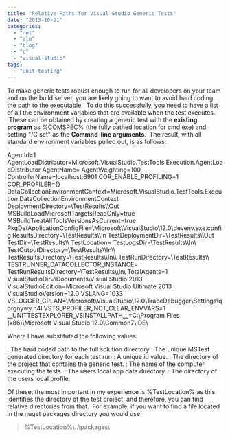 ```yaml
---
title: "Relative Paths for Visual Studio Generic Tests"
date: "2013-10-21"
categories: 
  - "net"
  - "alm"
  - "blog"
  - "c"
  - "visual-studio"
tags: 
  - "unit-testing"
---
```


To make generic tests robust enough to run for all developers on your team and on the build server, you are likely going to want to avoid hard coding the path to the executable.  To do this successfully, you need to have a list of all the environment variables that are available when the test executes.  These can be obtained by creating a generic test with the **existing program** as %COMSPEC% (the fully pathed location for cmd.exe) and setting "/C set" as the **Commnd-line arguments**.  The result, with all standard environment variables pulled out, is as follows:

AgentId=1
AgentLoadDistributor=Microsoft.VisualStudio.TestTools.Execution.AgentLoadDistributor
AgentName=<ComputerName>
AgentWeighting=100
ControllerName=localhost:6901
COR\_ENABLE\_PROFILING=1
COR\_PROFILER={<UUID1>}
DataCollectionEnvironmentContext=Microsoft.VisualStudio.TestTools.Execution.DataCollectionEnvironmentContext
DeploymentDirectory=<SolutionDirectory>\\TestResults\\<TestRunDirectory>\\Out
MSBuildLoadMicrosoftTargetsReadOnly=true
MSBuildTreatAllToolsVersionsAsCurrent=true
PkgDefApplicationConfigFile=<LOCALAPPDATA>\\Microsoft\\VisualStudio\\12.0\\devenv.exe.config
ResultsDirectory=<SolutionDirectory>\\TestResults\\<TestRunDirectory>\\In
TestDeploymentDir=<SolutionDirectory>\\TestResults\\<TestRunDirectory>\\Out
TestDir=<SolutionDirectory>\\TestResults\\<TestRunDirectory>\\
TestLocation=<ProjectDirectory>
TestLogsDir=<SolutionDirectory>\\TestResults\\<TestRunDirectory>\\In\\<ComputerName>
TestOutputDirectory=<SolutionDirectory>\\TestResults\\<TestRunDirectory>\\In\\<UUID2>\\<ComputerName>
TestResultsDirectory=<SolutionDirectory>\\TestResults\\<TestRunDirectory>\\In\\<UUID2>\\<ComputerName>
TestRunDirectory=<SolutionDirectory>\\TestResults\\<TestRunDirectory>\\
TESTRUNNER\_DATACOLLECTOR\_INSTANCE=<UUID3>
TestRunResultsDirectory=<SolutionDirectory>\\TestResults\\<TestRunDirectory>\\In\\<ComputerName>
TotalAgents=1
VisualStudioDir=<UserProfile>\\Documents\\Visual Studio 2013
VisualStudioEdition=Microsoft Visual Studio Ultimate 2013
VisualStudioVersion=12.0
VSLANG=1033
VSLOGGER\_CPLAN=<LOCALAPPDATA>\\Microsoft\\VisualStudio\\12.0\\TraceDebugger\\Settings\\qorgnywy.n4l
VSTS\_PROFILER\_NOT\_CLEAR\_ENVVARS=1
\_\_UNITTESTEXPLORER\_VSINSTALLPATH\_\_=C:\\Program Files (x86)\\Microsoft Visual Studio 12.0\\Common7\\IDE\\

Where I have substituted the following values:

<SolutionDirectory>: The hard coded path to the full solution directory
<TestRunDirectory>: The unique MSTest generated directory for each test run
<UUIDX>: A unique id value.
<ProjectDirectory>: The directory of the project that contains the generic test.
<ComputerName>: The name of the computer executing the tests.
<LocalAppData>: The users local app data directory.
<UserProfile>: The directory of the users local profile.

Of these, the most important in my experience is %TestLocation% as this identifies the directory of the test project, and therefore, you can find relative directories from that.  For example, if you want to find a file located in the nuget packages directory you would use

> %TestLocation%\\..\\packages\\
